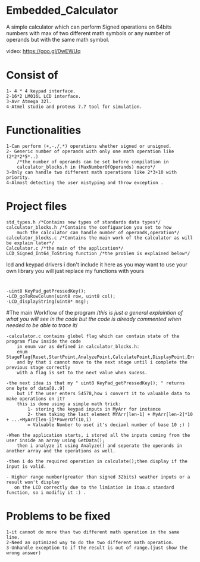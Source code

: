 # Embedded_Calculator
A simple calculator which can perform Signed operations on 64bits numbers with max of two different math symbols or any number of operands but with the same math symbol.

video: https://goo.gl/0wEWUq

# Consist of
	1- 4 * 4 keypad interface.
	2-16*2 LM016L LCD interface.
	3-Avr Atmega 32l.
	4-Atmel studio and proteus 7.7 tool for simulation.

# Functionalities
	1-Can perform (+,-,/,*) operations whether signed or unsigned.
	2- Generic number of operands with only one math operation like (2*2*2*5*..)
  		/*the number of operands can be set before compilation in 
  		calculator_blocks.h in (MaxNumberOfOperands) macro*/
	3-Only can handle two different math operations like 2*3+10 with priority.
	4-Almost detecting the user mistyping and throw exception .

# Project files
	std_types.h /*Contains new types of standards data types*/
	calculator_blocks.h /*Contains the configuarion you set to how 
		much the calculator can handle number of operands,operation*/
	calculator_blocks.c /*Contains the main work of the calculator as will be explain later*/
	Calculator.c /*the main of the application*/
	LCD_Signed_Int64_ToString function /*the problem is explained below*/

lcd and keypad drivers i don't include it here as you may want to use your own library
you will just replace my functions with yours
#
	-uint8 KeyPad_getPressedKey();
  	-LCD_goToRowColumn(uint8 row, uint8 col);
	-LCD_displayString(uint8* msg);
	
#The main Workflow of the program
	/*this is just a general explaintion of what you will see in the code
		but the code is already commented when needed to be able to trace it*/

	-calculator.c contains globel flag which can contain state of the program flow inside the code
		in enum var as defined in calculator_blocks.h: 
		enum StageFlag{Reset,StartPoint,AnalyzePoint,CalculatePoint,DisplayPoint,ErrorPoint};
  		and by that i cannot move to the next stage until i complete the previous stage correctly 
  		with a flag is set to the next value when sucess. 
  
	-the next idea is that my " uint8 KeyPad_getPressedKey(); " returns one byte of data[0..9] 
		but if the user enters 54578,how i convert it to valuable data to make operations on it? 
		this is done using a simple math trick:
    		1- storing the keypad inputs in MyArr for instance
    		2- then taking the last element MYArr[len-1] + MyArr[len-2]*10 + ...+MyArr[len-i]*PowerOf(10,i)
    		= Valuable Number to use( it's deciaml number of base 10 ;) )
    
	-When the application starts, i stored all the inputs coming from the user inside an array using GetData();
		then i analyze it using Analyze() and seperate the operands in another array and the operations as well.

	-then i do the required operation in calculate();then display if the input is valid.

	- Higher range number(greater than signed 32bits) weather inputs or a result won't display 
	   on the LCD correctly due to the limiation in itoa.c standard function, so i modifiy it :) .

# Problems to be fixed
    1-it cannot do more than two different math operation in the same line.
    2-Need an optimized way to do the two different math operation.
    3-Unhandle exception to if the result is out of range.(just show the wrong answer)
    
    
    
    
    
